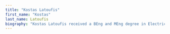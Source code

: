 ```yaml
---
title: "Kostas Latoufis"
first_name: "Kostas"
last_name: Latoufis
biography: "Kostas Latoufis received a BEng and MEng degree in Electrical and Electronic Engineering from the Imperial College London (UK) in 2000. Since 2004, he has been working as a researcher in the Electric Power Division of the National Technical University of Athens (NTUA) in the area of Distributed Energy Resources, and is currently a PhD student in the Fluids Division of the NTUA School of Mechanical Engineering."
---
```

